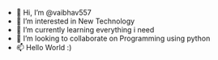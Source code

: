- 👋 Hi, I’m @vaibhav557
- 👀 I’m interested in New Technology
- 🌱 I’m currently learning everything i need
- 💞️ I’m looking to collaborate on Programming using python
- 📫 Hello World :)

